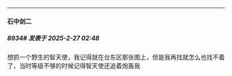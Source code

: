 ﻿
*****

####  石中剑二  
##### 8934#       发表于 2025-2-27 02:48

想抓一个野生的智天使，我记得就在台东区那张图上，但是我再找就怎么也找不着了，当时等级不够的时候记得智天使还追着炮轰我

